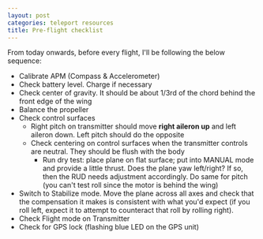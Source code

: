 ```yaml
---
layout: post
categories: teleport resources
title: Pre-flight checklist
---
```

From today onwards, before every flight, I'll be following the below sequence:

- Calibrate APM (Compass &amp; Accelerometer)
- Check battery level. Charge if necessary
- Check center of gravity. It should be about 1/3rd of the chord behind the front edge of the wing
- Balance the propeller
- Check control surfaces
  - Right pitch on transmitter should move **right aileron up** and left aileron down. Left pitch should do the opposite
  - Check centering on control surfaces when the transmitter controls are neutral. They should be flush with the body
    - Run dry test: place plane on flat surface; put into MANUAL mode and provide a little thrust. Does the plane yaw left/right? If so, then the RUD needs adjustment accordingly. Do same for pitch (you can't test roll since the motor is behind the wing)
- Switch to Stabilize mode. Move the plane across all axes and check that the compensation it makes is consistent with what you'd expect (if you roll left, expect it to attempt to counteract that roll by rolling right).
- Check Flight mode on Transmitter
- Check for GPS lock (flashing blue LED on the GPS unit)
